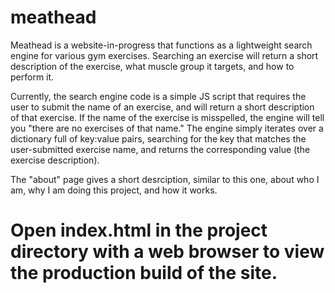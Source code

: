 # meathead
Meathead is a website-in-progress that functions as a lightweight search engine for various gym exercises. Searching an exercise will return a short description of the exercise, what muscle group it targets, and how to perform it.

Currently, the search engine code is a simple JS script that requires the user to submit the name of an exercise, and will return a short description of that exercise. If the name of the exercise is misspelled, the engine will tell you "there are no exercises of that name." The engine simply iterates over a dictionary full of key:value pairs, searching for the key that matches the user-submitted exercise name, and returns the corresponding value (the exercise description).

The "about" page gives a short desrciption, similar to this one, about who I am, why I am doing this project, and how it works. 

# Open index.html in the project directory with a web browser to view the production build of the site.
